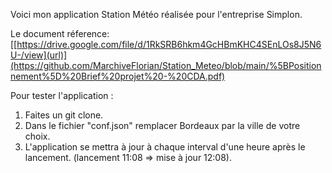 Voici mon application Station Météo réalisée pour l'entreprise Simplon.

Le document réference: [[https://drive.google.com/file/d/1RkSRB6hkm4GcHBmKHC4SEnLOs8J5N6U-/view](url)](https://github.com/MarchiveFlorian/Station_Meteo/blob/main/%5BPositionnement%5D%20Brief%20projet%20-%20CDA.pdf)

Pour tester l'application :

1. Faites un git clone.
2. Dans le fichier "conf.json" remplacer Bordeaux par la ville de votre choix.
3. L'application se mettra à jour à chaque interval d'une heure après le lancement. (lancement 11:08 => mise à jour 12:08).
